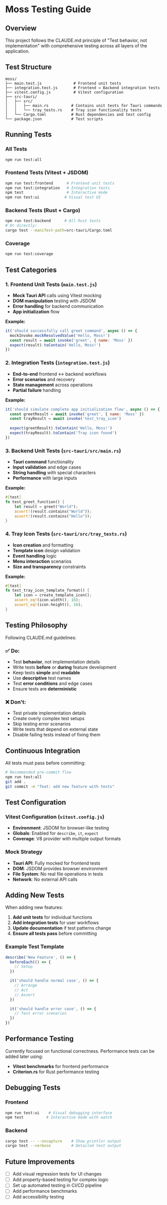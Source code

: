# Moss Testing Guide

## Overview

This project follows the CLAUDE.md principle of "Test behavior, not implementation" with comprehensive testing across all layers of the application.

## Test Structure

```
moss/
├── main.test.js              # Frontend unit tests
├── integration.test.js       # Frontend ↔ Backend integration tests
├── vitest.config.js          # Vitest configuration
├── src-tauri/
│   ├── src/
│   │   ├── main.rs          # Contains unit tests for Tauri commands
│   │   └── tray_tests.rs    # Tray icon functionality tests
│   └── Cargo.toml           # Rust dependencies and test config
└── package.json             # Test scripts
```

## Running Tests

### All Tests
```bash
npm run test:all
```

### Frontend Tests (Vitest + JSDOM)
```bash
npm run test:frontend      # Frontend unit tests
npm run test:integration   # Integration tests
npm test                   # Interactive mode
npm run test:ui           # Visual test UI
```

### Backend Tests (Rust + Cargo)
```bash
npm run test:backend      # All Rust tests
# Or directly:
cargo test --manifest-path=src-tauri/Cargo.toml
```

### Coverage
```bash
npm run test:coverage
```

## Test Categories

### 1. Frontend Unit Tests (`main.test.js`)
- **Mock Tauri API** calls using Vitest mocking
- **DOM manipulation** testing with JSDOM
- **Error handling** for backend communication
- **App initialization** flow

**Example:**
```javascript
it('should successfully call greet command', async () => {
  mockInvoke.mockResolvedValue('Hello, Moss!')
  const result = await invoke('greet', { name: 'Moss' })
  expect(result).toContain('Hello, Moss!')
})
```

### 2. Integration Tests (`integration.test.js`)
- **End-to-end** frontend ↔ backend workflows
- **Error scenarios** and recovery
- **State management** across operations
- **Partial failure** handling

**Example:**
```javascript
it('should simulate complete app initialization flow', async () => {
  const greetResult = await invoke('greet', { name: 'Moss' })
  const trayResult = await invoke('test_tray_icon')
  
  expect(greetResult).toContain('Hello, Moss!')
  expect(trayResult).toContain('Tray icon found')
})
```

### 3. Backend Unit Tests (`src-tauri/src/main.rs`)
- **Tauri command** functionality
- **Input validation** and edge cases
- **String handling** with special characters
- **Performance** with large inputs

**Example:**
```rust
#[test]
fn test_greet_function() {
    let result = greet("World");
    assert!(result.contains("World"));
    assert!(result.contains("Hello"));
}
```

### 4. Tray Icon Tests (`src-tauri/src/tray_tests.rs`)
- **Icon creation** and formatting
- **Template icon** design validation
- **Event handling** logic
- **Menu interaction** scenarios
- **Size and transparency** constraints

**Example:**
```rust
#[test]
fn test_tray_icon_template_format() {
    let icon = create_template_icon();
    assert_eq!(icon.width(), 16);
    assert_eq!(icon.height(), 16);
}
```

## Testing Philosophy

Following CLAUDE.md guidelines:

### ✅ **Do:**
- Test **behavior**, not implementation details
- Write tests **before** or **during** feature development
- Keep tests **simple** and **readable**
- Use **descriptive** test names
- Test **error conditions** and edge cases
- Ensure tests are **deterministic**

### ❌ **Don't:**
- Test private implementation details
- Create overly complex test setups
- Skip testing error scenarios
- Write tests that depend on external state
- Disable failing tests instead of fixing them

## Continuous Integration

All tests must pass before committing:

```bash
# Recommended pre-commit flow
npm run test:all
git add .
git commit -m "feat: add new feature with tests"
```

## Test Configuration

### Vitest Configuration (`vitest.config.js`)
- **Environment**: JSDOM for browser-like testing
- **Globals**: Enabled for `describe`, `it`, `expect`
- **Coverage**: V8 provider with multiple output formats

### Mock Strategy
- **Tauri API**: Fully mocked for frontend tests
- **DOM**: JSDOM provides browser environment
- **File System**: No real file operations in tests
- **Network**: No external API calls

## Adding New Tests

When adding new features:

1. **Add unit tests** for individual functions
2. **Add integration tests** for user workflows  
3. **Update documentation** if test patterns change
4. **Ensure all tests pass** before committing

### Example Test Template

```javascript
describe('New Feature', () => {
  beforeEach(() => {
    // Setup
  })

  it('should handle normal case', () => {
    // Arrange
    // Act  
    // Assert
  })

  it('should handle error case', () => {
    // Test error scenarios
  })
})
```

## Performance Testing

Currently focused on functional correctness. Performance tests can be added later using:
- **Vitest benchmarks** for frontend performance
- **Criterion.rs** for Rust performance testing

## Debugging Tests

### Frontend
```bash
npm run test:ui    # Visual debugging interface
npm test          # Interactive mode with watch
```

### Backend
```bash
cargo test -- --nocapture    # Show println! output
cargo test --verbose         # Detailed test output
```

## Future Improvements

- [ ] Add visual regression tests for UI changes
- [ ] Add property-based testing for complex logic
- [ ] Set up automated testing in CI/CD pipeline
- [ ] Add performance benchmarks
- [ ] Add accessibility testing